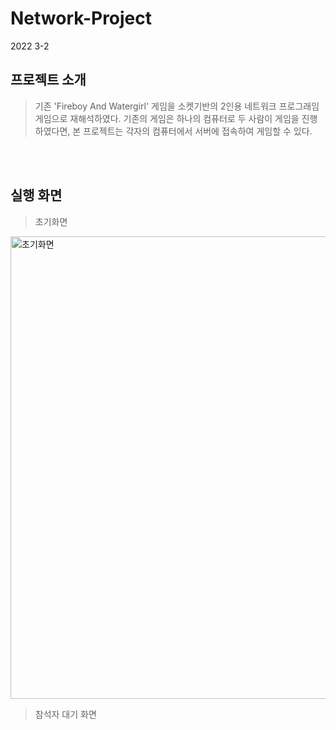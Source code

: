 # Network-Project
2022 3-2

## 프로젝트 소개
> 기존 'Fireboy And Watergirl' 게임을 소켓기반의 2인용 네트워크 프로그래임 게임으로 재해석하였다. 기존의 게임은 하나의 컴퓨터로 두 사람이 게임을 진행하였다면, 본 프로젝트는 각자의 컴퓨터에서 서버에 접속하여 게임할 수 있다.

<br><br>

## 실행 화면
> 초기화면
<img width="740" alt="초기화면" src="https://github.com/HyunaJo/FireboyAndWatergirl/assets/86238720/34170513-cde2-4df9-9cc3-41d7b05db1d0">


> 참석자 대기 화면

